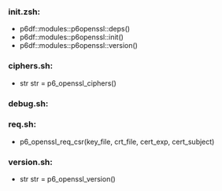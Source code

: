 ### init.zsh:
- p6df::modules::p6openssl::deps()
- p6df::modules::p6openssl::init()
- p6df::modules::p6openssl::version()

### ciphers.sh:
- str str = p6_openssl_ciphers()

### debug.sh:

### req.sh:
- p6_openssl_req_csr(key_file, crt_file, cert_exp, cert_subject)

### version.sh:
- str str = p6_openssl_version()

